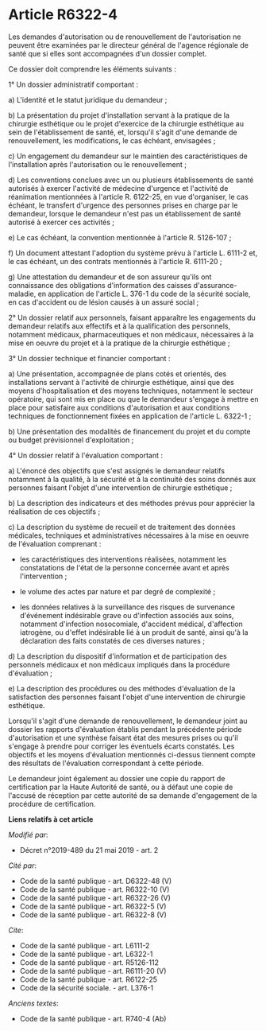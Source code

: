 # Article R6322-4

Les demandes d'autorisation ou de renouvellement de l'autorisation ne peuvent être examinées par le directeur général de
l'agence régionale de santé que si elles sont accompagnées d'un dossier complet.

Ce dossier doit comprendre les éléments suivants :

1° Un dossier administratif comportant :

a) L'identité et le statut juridique du demandeur ;

b) La présentation du projet d'installation servant à la pratique de la chirurgie esthétique ou le projet d'exercice de la
chirurgie esthétique au sein de l'établissement de santé, et, lorsqu'il s'agit d'une demande de renouvellement, les
modifications, le cas échéant, envisagées ;

c) Un engagement du demandeur sur le maintien des caractéristiques de l'installation après l'autorisation ou le
renouvellement ;

d) Les conventions conclues avec un ou plusieurs établissements de santé autorisés à exercer l'activité de médecine d'urgence
et l'activité de réanimation mentionnées à l'article R. 6122-25, en vue d'organiser, le cas échéant, le transfert d'urgence
des personnes prises en charge par le demandeur, lorsque le demandeur n'est pas un établissement de santé autorisé à exercer
ces activités ;

e) Le cas échéant, la convention mentionnée à l'article R. 5126-107 ;

f) Un document attestant l'adoption du système prévu à l'article L. 6111-2 et, le cas échéant, un des contrats mentionnés à
l'article R. 6111-20 ;

g) Une attestation du demandeur et de son assureur qu'ils ont connaissance des obligations d'information des caisses
d'assurance-maladie, en application de l'article L. 376-1 du code de la sécurité sociale, en cas d'accident ou de lésion
causés à un assuré social ;

2° Un dossier relatif aux personnels, faisant apparaître les engagements du demandeur relatifs aux effectifs et à la
qualification des personnels, notamment médicaux, pharmaceutiques et non médicaux, nécessaires à la mise en oeuvre du projet
et à la pratique de la chirurgie esthétique ;

3° Un dossier technique et financier comportant :

a) Une présentation, accompagnée de plans cotés et orientés, des installations servant à l'activité de chirurgie esthétique,
ainsi que des moyens d'hospitalisation et des moyens techniques, notamment le secteur opératoire, qui sont mis en place ou
que le demandeur s'engage à mettre en place pour satisfaire aux conditions d'autorisation et aux conditions techniques de
fonctionnement fixées en application de l'article L. 6322-1 ;

b) Une présentation des modalités de financement du projet et du compte ou budget prévisionnel d'exploitation ;

4° Un dossier relatif à l'évaluation comportant :

a) L'énoncé des objectifs que s'est assignés le demandeur relatifs notamment à la qualité, à la sécurité et à la continuité
des soins donnés aux personnes faisant l'objet d'une intervention de chirurgie esthétique ;

b) La description des indicateurs et des méthodes prévus pour apprécier la réalisation de ces objectifs ;

c) La description du système de recueil et de traitement des données médicales, techniques et administratives nécessaires à
la mise en oeuvre de l'évaluation comprenant :

- les caractéristiques des interventions réalisées, notamment les constatations de l'état de la personne concernée avant et
après l'intervention ;

- le volume des actes par nature et par degré de complexité ;

- les données relatives à la surveillance des risques de survenance d'événement indésirable grave ou d'infection associés aux
soins, notamment d'infection nosocomiale, d'accident médical, d'affection iatrogène, ou d'effet indésirable lié à un produit
de santé, ainsi qu'à la déclaration des faits constatés de ces diverses natures ;

d) La description du dispositif d'information et de participation des personnels médicaux et non médicaux impliqués dans la
procédure d'évaluation ;

e) La description des procédures ou des méthodes d'évaluation de la satisfaction des personnes faisant l'objet d'une
intervention de chirurgie esthétique.

Lorsqu'il s'agit d'une demande de renouvellement, le demandeur joint au dossier les rapports d'évaluation établis pendant la
précédente période d'autorisation et une synthèse faisant état des mesures prises ou qu'il s'engage à prendre pour corriger
les éventuels écarts constatés. Les objectifs et les moyens d'évaluation mentionnés ci-dessus tiennent compte des résultats
de l'évaluation correspondant à cette période.

Le demandeur joint également au dossier une copie du rapport de certification par la Haute Autorité de santé, ou à défaut une
copie de l'accusé de réception par cette autorité de sa demande d'engagement de la procédure de certification.

**Liens relatifs à cet article**

_Modifié par_:

  - Décret n°2019-489 du 21 mai 2019 - art. 2

_Cité par_:

  - Code de la santé publique - art. D6322-48 (V)
  - Code de la santé publique - art. R6322-10 (V)
  - Code de la santé publique - art. R6322-26 (V)
  - Code de la santé publique - art. R6322-5 (V)
  - Code de la santé publique - art. R6322-8 (V)

_Cite_:

  - Code de la santé publique - art. L6111-2
  - Code de la santé publique - art. L6322-1
  - Code de la santé publique - art. R5126-112
  - Code de la santé publique - art. R6111-20 (V)
  - Code de la santé publique - art. R6122-25
  - Code de la sécurité sociale. - art. L376-1

_Anciens textes_:

  - Code de la santé publique - art. R740-4 (Ab)
